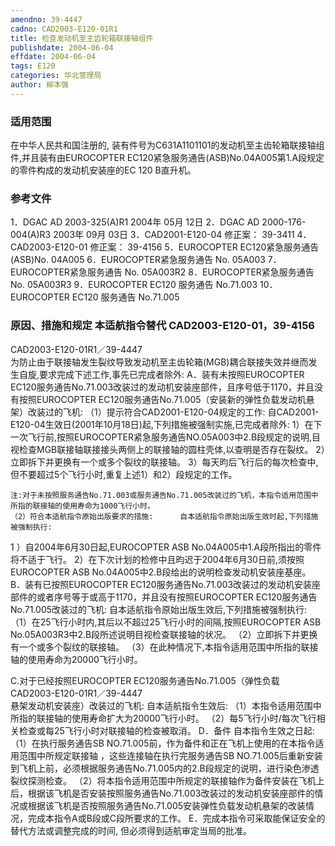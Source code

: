 ```yaml
---
amendno: 39-4447
cadno: CAD2003-E120-01R1
title: 检查发动机至主齿轮箱联接轴组件
publishdate: 2004-06-04
effdate: 2004-06-04
tags: E120
categories: 华北管理局
author: 柳本强
---
```


### 适用范围 
在中华人民共和国注册的, 装有件号为C631A1101101的发动机至主齿轮箱联接轴组件,并且装有由EUROCOPTER EC120紧急服务通告(ASB)No.04A005第1.A段规定的零件构成的发动机安装座的EC 120 B直升机。

<!--more-->
### 参考文件
1．DGAC AD 2003-325(A)R1  2004年 05月 12日
 2．DGAC AD 2000-176-004(A)R3  2003年 09月 03日
 3．CAD2001-E120-04  修正案： 39-3411
 4．CAD2003-E120-01  修正案： 39-4156
 5．EUROCOPTER EC120紧急服务通告 (ASB)No. 04A005 
6．EUROCOPTER紧急服务通告 No. 05A003 
7．EUROCOPTER紧急服务通告 No. 05A003R2 
8．EUROCOPTER紧急服务通告 No. 05A003R3 
9．EUROCOPTER EC120 服务通告 No.71.003
    10．EUROCOPTER EC120 服务通告 No.71.005

### 原因、措施和规定 本适航指令替代 CAD2003-E120-01，39-4156 
  CAD2003-E120-01R1／39-4447   
    为防止由于联接轴发生裂纹导致发动机至主齿轮箱(MGB)耦合联接失效并继而发生自旋,要求完成下述工作,事先已完成者除外: 
    A．装有未按照EUROCOPTER EC120服务通告No.71.003改装过的发动机安装座部件，且序号低于1170，并且没有按照EUROCOPTER EC120服务通告No.71.005（安装新的弹性负载发动机悬架）改装过的飞机: 
    （1）提示符合CAD2001-E120-04规定的工作: 
 自CAD2001-E120-04生效日(2001年10月18日)起,下列措施被强制实施,已完成者除外: 
       1）在下一次飞行前,按照EUROCOPTER紧急服务通告NO.05A003中2.B段规定的说明,目视检查MGB联接轴联接接头两侧上的联接轴的圆柱壳体,以查明是否存在裂纹。 
       2）立即拆下并更换有一个或多个裂纹的联接轴。
       3）每天昀后飞行后的每次检查中,但不要超过5个飞行小时,重复上述1）和2）段规定的工作。 

    注:对于未按照服务通告No.71.003或服务通告No.71.005改装过的飞机，本指令适用范围中所指的联接轴的使用寿命为1000飞行小时。
    （2）符合本适航指令原始出版要求的措施:      自本适航指令原始出版生效时起,下列措施被强制执行: 
1
）自2004年6月30日起,EUROCOPTER ASB No.04A005中1.A段所指出的零件将不适于飞行。 
       2）在下次计划的检修中且昀迟于2004年6月30日前,须按照EUROCOPTER ASB No.04A005中2.B段给出的说明检查发动机安装座基座。 
    B．装有已按照EUROCOPTER EC120服务通告No.71.003改装过的发动机安装座部件的或者序号等于或高于1170，并且没有按照EUROCOPTER EC120服务通告No.71.005改装过的飞机: 
    自本适航指令原始出版生效后,下列措施被强制执行: 
    （1）在25飞行小时内,其后以不超过25飞行小时的间隔,按照EUROCOPTER ASB No.05A003R3中2.B段所述说明目视检查联接轴的状况。 
    （2）立即拆下并更换有一个或多个裂纹的联接轴。 
    （3）在此种情况下,本指令适用范围中所指的联接轴的使用寿命为20000飞行小时。

C.对于已经按照EUROCOPTER EC120服务通告No.71.005（弹性负载
  CAD2003-E120-01R1／39-4447   
悬架发动机安装座）改装过的飞机:     自本适航指令生效后: 
    （1）本指令适用范围中所指的联接轴的使用寿命扩大为20000飞行小时。 
    （2）每5飞行小时/每次飞行相关检查或每25飞行小时对联接轴的检查被取消。 
D．备件     自本指令生效之日起: 
    （1）在执行服务通告SB NO.71.005前，作为备件和正在飞机上使用的在本指令适用范围中所规定联接轴 ，这些连接轴在执行完服务通告SB NO.71.005后重新安装到飞机上前，必须根据服务通告No.71.005内的2.B段规定的说明，进行染色渗透裂纹探测检查。 
    （2）将本指令适用范围中所规定的联接轴作为备件安装在飞机上后，根据该飞机是否安装按照服务通告No.71.003改装过的发动机安装座部件的情况或根据该飞机是否按照服务通告No.71.005安装弹性负载发动机悬架的改装情况，完成本指令A或B段或C段所要求的工作。 
    E．完成本指令可采取能保证安全的替代方法或调整完成的时间, 但必须得到适航审定当局的批准。 

